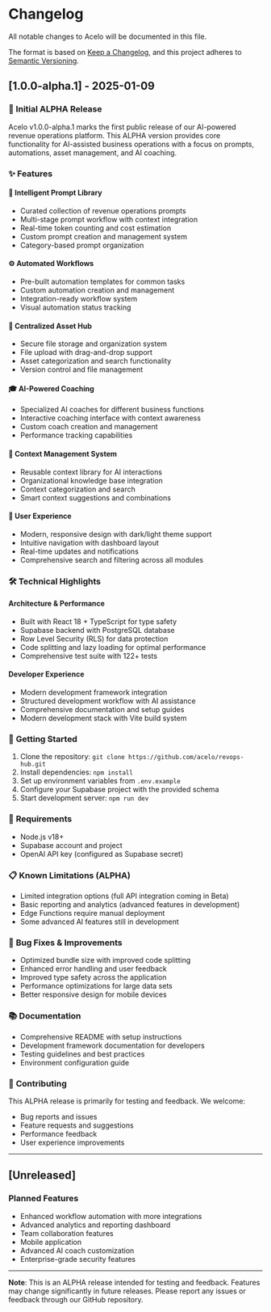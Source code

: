 # Changelog

All notable changes to Acelo will be documented in this file.

The format is based on [Keep a Changelog](https://keepachangelog.com/en/1.0.0/),
and this project adheres to [Semantic Versioning](https://semver.org/spec/v2.0.0.html).

## [1.0.0-alpha.1] - 2025-01-09

### 🎉 Initial ALPHA Release

Acelo v1.0.0-alpha.1 marks the first public release of our AI-powered revenue operations platform. This ALPHA version provides core functionality for AI-assisted business operations with a focus on prompts, automations, asset management, and AI coaching.

### ✨ Features

#### 🧠 **Intelligent Prompt Library**
- Curated collection of revenue operations prompts
- Multi-stage prompt workflow with context integration
- Real-time token counting and cost estimation
- Custom prompt creation and management system
- Category-based prompt organization

#### ⚙️ **Automated Workflows**
- Pre-built automation templates for common tasks
- Custom automation creation and management
- Integration-ready workflow system
- Visual automation status tracking

#### 📁 **Centralized Asset Hub**
- Secure file storage and organization system
- File upload with drag-and-drop support
- Asset categorization and search functionality
- Version control and file management

#### 🎓 **AI-Powered Coaching**
- Specialized AI coaches for different business functions
- Interactive coaching interface with context awareness
- Custom coach creation and management
- Performance tracking capabilities

#### 🧩 **Context Management System**
- Reusable context library for AI interactions
- Organizational knowledge base integration
- Context categorization and search
- Smart context suggestions and combinations

#### 🎨 **User Experience**
- Modern, responsive design with dark/light theme support
- Intuitive navigation with dashboard layout
- Real-time updates and notifications
- Comprehensive search and filtering across all modules

### 🛠️ **Technical Highlights**

#### **Architecture & Performance**
- Built with React 18 + TypeScript for type safety
- Supabase backend with PostgreSQL database
- Row Level Security (RLS) for data protection
- Code splitting and lazy loading for optimal performance
- Comprehensive test suite with 122+ tests

#### **Developer Experience**
- Modern development framework integration
- Structured development workflow with AI assistance
- Comprehensive documentation and setup guides
- Modern development stack with Vite build system

### 🚀 **Getting Started**

1. Clone the repository: `git clone https://github.com/acelo/revops-hub.git`
2. Install dependencies: `npm install`
3. Set up environment variables from `.env.example`
4. Configure your Supabase project with the provided schema
5. Start development server: `npm run dev`

### 🔧 **Requirements**

- Node.js v18+
- Supabase account and project
- OpenAI API key (configured as Supabase secret)

### 📋 **Known Limitations (ALPHA)**

- Limited integration options (full API integration coming in Beta)
- Basic reporting and analytics (advanced features in development)
- Edge Functions require manual deployment
- Some advanced AI features still in development

### 🐛 **Bug Fixes & Improvements**

- Optimized bundle size with improved code splitting
- Enhanced error handling and user feedback
- Improved type safety across the application
- Performance optimizations for large data sets
- Better responsive design for mobile devices

### 📚 **Documentation**

- Comprehensive README with setup instructions
- Development framework documentation for developers
- Testing guidelines and best practices
- Environment configuration guide

### 🤝 **Contributing**

This ALPHA release is primarily for testing and feedback. We welcome:
- Bug reports and issues
- Feature requests and suggestions
- Performance feedback
- User experience improvements

---

## [Unreleased]

### Planned Features
- Enhanced workflow automation with more integrations
- Advanced analytics and reporting dashboard
- Team collaboration features
- Mobile application
- Advanced AI coach customization
- Enterprise-grade security features

---

**Note**: This is an ALPHA release intended for testing and feedback. Features may change significantly in future releases. Please report any issues or feedback through our GitHub repository.